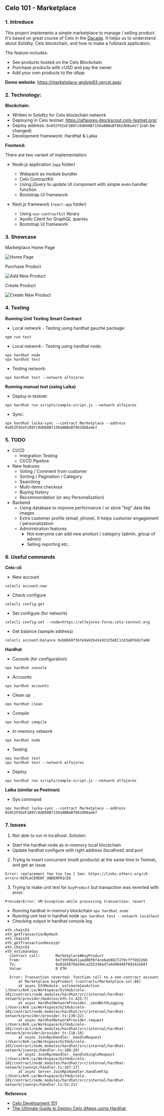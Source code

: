 ## Celo 101 - Marketplace

### 1. Introduce

This project implements a simple marketplace to manage / selling product. It's based on great course of Celo in the [Dacade](https://dacade.org/). It helps us to understand about Solidity, Celo blockchain, and how to make a fullstack application.

The feature includes:

- See products hosted on the Celo Blockchain
- Purchase products with cUSD and pay the owner
- Add your own products to the dApp

**Demo website**: https://marketplace-andyle83.vercel.app/

### 2. Technology:

**Blockchain:**

- Written in Solidity for Celo blockchain network
- Deploying in Celo testnet: https://alfajores-blockscout.celo-testnet.org/
- Deploy address: `0x052F92eF1B97c0dD68B7150a8BBeBf962dD8a4e7` (can be changed)
- Development framework: HardHat & Laika

**Frontend:**

There are two variant of implementation:

- Node.js application (`app` folder)
  - Webpack as module bundler
  - Celo ContractKit
  - Using jQuery to update UI component with simple even handler function
  - Bootstrap UI framework

- Next.js framework (`react-app` folder)
  - Using `use-contractkit` library
  - Apollo Client for GraphQL queries
  - Bootstrap UI framework

### 3. Showcase

Marketplace Home Page

![Home Page](https://raw.githubusercontent.com/andyle83/marketplace/main/demo/Marketplace.png)

Purchase Product

![Add New Product](https://raw.githubusercontent.com/andyle83/marketplace/main/demo/Payment.png)

Create Product

![Create New Product](https://raw.githubusercontent.com/andyle83/marketplace/main/demo/New.png)

### 4. Testing

**Running Unit Testing Smart Contract**

- Local network - Testing using hardhat gauche package: 

```shell
npm run test
```

- Local network - Testing using hardhat node: 

```shell
npx hardhat node
npx hardhat test
```

- Testing network:  

```shell
npx hardhat test --network alfajores
```

**Running manual test (using Laika)**
  
- Deploy in testnet: 

```shell 
npx hardhat run scripts/sample-script.js --network alfajores
```

- Sync: 

```shell
npx hardhat laika-sync --contract Marketplace --address 0x052F92eF1B97c0dD68B7150a8BBeBf962dD8a4e7
```
### 5. TODO

- CI/CD
  - Integration Testing
  - CI/CD Pipeline
- New features
  - Voting / Comment from customer
  - Sorting / Pagination / Category
  - Searching
  - Multi-items checkout
  - Buying history
  - Recommendation (or any Personalization)
- Backend 
  - Using database to improve performance / or store "big" data like images
  - Extra customer profile (email, phone). It helps customer engagement / personalization
  - Administration features
    - Not everyone can add new product / category (admin, group of admin)
    - Selling reporting etc..

### 6. Useful commands

**Celo-cli**

- New account 

```shell 
celocli account:new
```

- Check configure 

```shell
celocli config:get
```

- Set configure (for network) 

```shell
celocli config:set --node=https://alfajores-forno.celo-testnet.org
```

- Get balance (sample address)

```shell 
celocli account:balance 0xbDEA9f367e9a92b41e91525AEC13d3aDFb027a68
```

**Hardhat**

- Console (for configuration)

```shell
npx hardhat console
```

- Accounts 

```shell
npx hardhat accounts
```

- Clean up 

```shell
npx hardhat clean
```

- Compile 

```shell
npx hardhat compile
```

- In-memory network 

```shell 
npx hardhat node
```

- Testing 

```shell
npx hardhat test
npx hardhat test --network alfajores
```

- Deploy 

```shell
npx hardhat run scripts/sample-script.js --network alfajores
```

**Laika (similar as Postman)**

- Syn command 

```shell
npx hardhat laika-sync --contract Marketplace --address 0x052F92eF1B97c0dD68B7150a8BBeBf962dD8a4e7
````

### 7. Issues

1. Not able to run in localhost. Solution
  - Start the hardhat node as in-memory local blockchain
  - Update hardhat configure with right address (localhost) and port

2. Trying to insert concurrent (multi products) at the same time in Testnet, and get an issue
```
Error: replacement fee too low [ See: https://links.ethers.org/v5-errors-REPLACEMENT_UNDERPRICED 
```

3. Trying to make unit test for `buyProduct` but transaction was reverted with error:
```
ProviderError: VM Exception while processing transaction: revert
```
- Running hardhat in-memory blockchain `npx hardhat node`
- Running unit test in hardhat node `npx hardhat test --network localhost`
- Checking output in hardhat console log

```
eth_chainId
eth_getTransactionByHash
eth_chainId
eth_getTransactionReceipt
eth_chainId
eth_estimateGas
  Contract call:       Marketplace#buyProduct
  From:                0xf39fd6e51aad88f6f4ce6ab8827279cfffb92266
  To:                  0x0165878a594ca255338adfa4d48449f69242eb8f
  Value:               0 ETH

  Error: Transaction reverted: function call to a non-contract account
      at Marketplace.buyProduct (contracts/Marketplace.sol:88)
      at async EthModule._estimateGasAction (/Users/Anh.Le/Workspace/GitHub/celo-101/contract/node_modules/hardhat/src/internal/hardhat-network/provider/modules/eth.ts:425:7)
      at async HardhatNetworkProvider._sendWithLogging (/Users/Anh.Le/Workspace/GitHub/celo-101/contract/node_modules/hardhat/src/internal/hardhat-network/provider/provider.ts:139:22)
      at async HardhatNetworkProvider.request (/Users/Anh.Le/Workspace/GitHub/celo-101/contract/node_modules/hardhat/src/internal/hardhat-network/provider/provider.ts:116:18)
      at async JsonRpcHandler._handleRequest (/Users/Anh.Le/Workspace/GitHub/celo-101/contract/node_modules/hardhat/src/internal/hardhat-network/jsonrpc/handler.ts:188:20)
      at async JsonRpcHandler._handleSingleRequest (/Users/Anh.Le/Workspace/GitHub/celo-101/contract/node_modules/hardhat/src/internal/hardhat-network/jsonrpc/handler.ts:167:17)
      at async Server.JsonRpcHandler.handleHttp (/Users/Anh.Le/Workspace/GitHub/celo-101/contract/node_modules/hardhat/src/internal/hardhat-network/jsonrpc/handler.ts:52:21)
```

**Reference**

- [Celo Development 101](https://dacade.org/)
- [The Ultimate Guide to Deploy Celo dApps using Hardhat](https://medium.com/celodevelopers/hardhat-and-celo-the-ultimate-guide-to-deploy-celo-dapps-using-hardhat-747f42ad0788)
